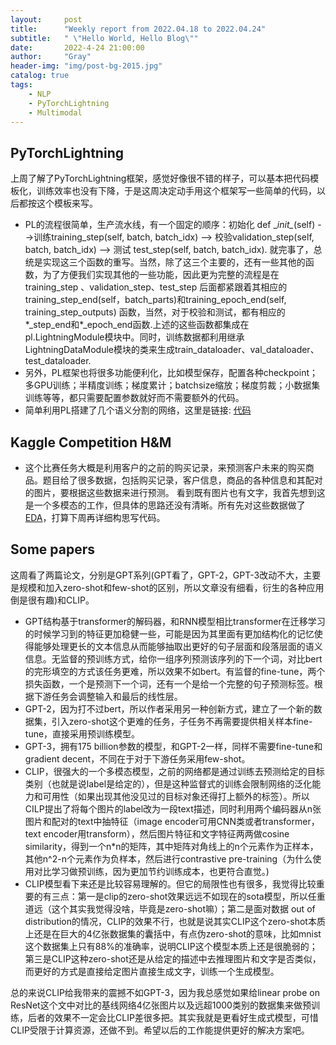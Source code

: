 ```yaml
---
layout:     post
title:      "Weekly report from 2022.04.18 to 2022.04.24"
subtitle:   " \"Hello World, Hello Blog\""
date:       2022-4-24 21:00:00
author:     "Gray"
header-img: "img/post-bg-2015.jpg"
catalog: true
tags:
    - NLP
    - PyTorchLightning
    - Multimodal
---
```


## PyTorchLightning

上周了解了PyTorchLightning框架，感觉好像很不错的样子，可以基本把代码模板化，训练效率也没有下降，于是这周决定动手用这个框架写一些简单的代码，以后都按这个模板来写。
  + PL的流程很简单，生产流水线，有一个固定的顺序：初始化 def \__init\__(self) -->训练training_step(self, batch, batch_idx) --> 校验validation_step(self, batch, batch_idx) --> 测试 test_step(self, batch, batch_idx). 就完事了，总统是实现这三个函数的重写。当然，除了这三个主要的，还有一些其他的函数，为了方便我们实现其他的一些功能，因此更为完整的流程是在training_step 、validation_step、test_step 后面都紧跟着其相应的 training_step_end(self，batch_parts)和training_epoch_end(self, training_step_outputs) 函数，当然，对于校验和测试，都有相应的\*_step_end和*_epoch_end函数.上述的这些函数都集成在pl.LightningModule模块中。同时，训练数据都利用继承LightningDataModule模块的类来生成train_dataloader、val_dataloader、test_dataloader.
&nbsp;
  + 另外，PL框架也将很多功能便利化，比如模型保存，配置各种checkpoint；多GPU训练；半精度训练；梯度累计；batchsize缩放；梯度剪裁；小数据集训练等等，都只需要配置参数就好而不需要额外的代码。
&nbsp;
  + 简单利用PL搭建了几个语义分割的网络，这里是链接:  [代码](https://github.com/gray311/AlveolarNet)

## Kaggle Competition H&M

+ 这个比赛任务大概是利用客户的之前的购买记录，来预测客户未来的购买商品。题目给了很多数据，包括购买记录，客户信息，商品的各种信息和其配对的图片，要根据这些数据来进行预测。
看到既有图片也有文字，我首先想到这是一个多模态的工作，但具体的思路还没有清晰。所有先对这些数据做了[EDA](https://github.com/gray311/Kaggle-Competition-H-M-multimodaldal/blob/main/EDA.ipynb)，打算下周再详细构思写代码。

## Some papers

这周看了两篇论文，分别是GPT系列(GPT看了，GPT-2，GPT-3改动不大，主要是规模和加入zero-shot和few-shot的区别，所以文章没有细看，衍生的各种应用倒是很有趣)和CLIP。
  + GPT结构基于transformer的解码器，和RNN模型相比transformer在迁移学习的时候学习到的特征更加稳健一些，可能是因为其里面有更加结构化的记忆使得能够处理更长的文本信息从而能够抽取出更好的句子层面和段落层面的语义信息。无监督的预训练方式，给你一组序列预测该序列的下一个词，对比bert的完形填空的方式该任务更难，所以效果不如bert。有监督的fine-tune，两个损失函数，一个是预测下一个词，还有一个是给一个完整的句子预测标签。根据下游任务会调整输入和最后的线性层。
  + GPT-2，因为打不过bert，所以作者采用另一种创新方式，建立了一个新的数据集，引入zero-shot这个更难的任务，子任务不再需要提供相关样本fine-tune，直接采用预训练模型。
  + GPT-3，拥有175 billion参数的模型，和GPT-2一样，同样不需要fine-tune和gradient decent，不同在于对于下游任务采用few-shot。
  + CLIP，很强大的一个多模态模型，之前的网络都是通过训练去预测给定的目标类别（也就是说label是给定的），但是这种监督式的训练会限制网络的泛化能力和可用性（如果出现其他没见过的目标对象还得打上额外的标签）。所以CILP提出了将每个图片的label改为一段text描述，同时利用两个编码器从n张图片和配对的text中抽特征（image encoder可用CNN类或者transformer，text encoder用transform），然后图片特征和文字特征两两做cosine similarity，得到一个n*n的矩阵，其中矩阵对角线上的n个元素作为正样本，其他n^2-n个元素作为负样本，然后进行contrastive pre-training（为什么使用对比学习做预训练，因为更加节约训练成本，也更符合直觉。)
  + CLIP模型看下来还是比较容易理解的。但它的局限性也有很多，我觉得比较重要的有三点：第一是clip的zero-shot效果远远不如现在的sota模型，所以任重道远（这个其实我觉得没啥，毕竟是zero-shot嘛）；第二是面对数据 out of distribution的情况，CLIP的效果不行，也就是说其实CLIP这个zero-shot本质上还是在巨大的4亿张数据集的囊括中，有点伪zero-shot的意味，比如mnist这个数据集上只有88%的准确率，说明CLIP这个模型本质上还是很脆弱的；第三是CLIP这种zero-shot还是从给定的描述中去推理图片和文字是否类似，而更好的方式是直接给定图片直接生成文字，训练一个生成模型。

总的来说CLIP给我带来的震撼不如GPT-3，因为我总感觉如果给linear probe on ResNet这个文中对比的基线网络4亿张图片以及远超1000类别的数据集来做预训练，后者的效果不一定会比CLIP差很多把。其实我就是更看好生成式模型，可惜CLIP受限于计算资源，还做不到。希望以后的工作能提供更好的解决方案吧。 






